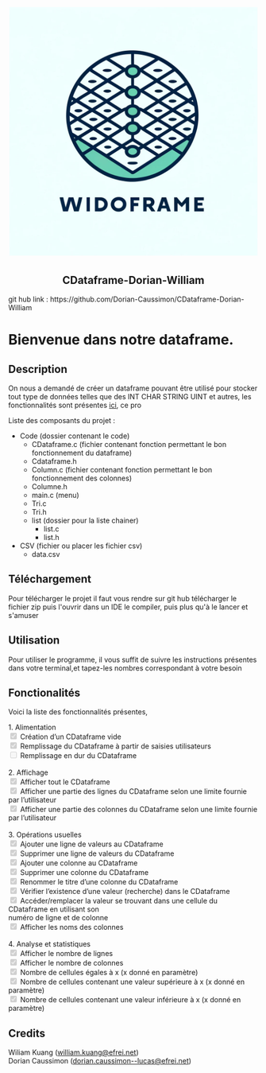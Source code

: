 <h1 align="center">
<br>
<img src="Images/Logo.jpg" alt="Markdownify" width="500">
</h1>
<h2 align="center">
CDataframe-Dorian-William
</h2>
git hub link : https://github.com/Dorian-Caussimon/CDataframe-Dorian-William

# Bienvenue dans notre dataframe.

## Description
On nous a demandé de créer un dataframe pouvant être utilisé pour stocker tout type de données telles que des INT CHAR STRING UINT et autres, les fonctionnalités sont présentes [ici](#Fonctionalités), ce pro

Liste des composants du projet :
- Code (dossier contenant le code)
  - CDataframe.c (fichier contenant fonction permettant le bon fonctionnement du dataframe)
  - Cdataframe.h
  - Column.c (fichier contenant fonction permettant le bon fonctionnement des colonnes)
  - Columne.h
  - main.c (menu)
  - Tri.c 
  - Tri.h
  - list (dossier pour la liste chainer)
    - list.c
    - list.h
- CSV (fichier ou placer les fichier csv)
  - data.csv

## Téléchargement
Pour télécharger le projet il faut vous rendre sur git hub télécharger le fichier zip puis l'ouvrir dans un IDE le compiler, puis plus qu'à le lancer et s'amuser

## Utilisation
Pour utiliser le programme, il vous suffit de suivre les instructions présentes dans votre terminal,et tapez-les nombres correspondant à votre besoin
## Fonctionalités
Voici la liste des fonctionnalités présentes,
<p>
1. Alimentation<br>
<input type="checkbox" checked disabled> Création d’un CDataframe vide<br>
<input type="checkbox" checked disabled> Remplissage du CDataframe à partir de saisies utilisateurs<br>
<input type="checkbox" disabled> Remplissage en dur du CDataframe<br>
<br>
2. Affichage<br>
   <input type="checkbox" checked disabled> Afficher tout le CDataframe<br>
   <input type="checkbox" checked disabled> Afficher une partie des lignes du CDataframe selon une limite fournie par l’utilisateur<br>
   <input type="checkbox" checked disabled> Afficher une partie des colonnes du CDataframe selon une limite fournie par l’utilisateur<br>
<br>
3. Opérations usuelles<br>
   <input type="checkbox" checked disabled> Ajouter une ligne de valeurs au CDataframe<br>
   <input type="checkbox" checked disabled> Supprimer une ligne de valeurs du CDataframe<br>
   <input type="checkbox" checked disabled> Ajouter une colonne au CDataframe<br>
   <input type="checkbox" checked disabled> Supprimer une colonne du CDataframe<br>
   <input type="checkbox" checked disabled> Renommer le titre d’une colonne du CDataframe<br>
   <input type="checkbox" checked disabled> Vérifier l’existence d’une valeur (recherche) dans le CDataframe<br>
   <input type="checkbox" checked disabled> Accéder/remplacer la valeur se trouvant dans une cellule du CDataframe en utilisant son<br>
   numéro de ligne et de colonne<br>
   <input type="checkbox" checked disabled> Afficher les noms des colonnes <br>
<br>
4. Analyse et statistiques<br>
   <input type="checkbox" checked disabled> Afficher le nombre de lignes<br>
   <input type="checkbox" checked disabled> Afficher le nombre de colonnes<br>
   <input type="checkbox" checked disabled> Nombre de cellules égales à x (x donné en paramètre)<br>
   <input type="checkbox" checked disabled> Nombre de cellules contenant une valeur supérieure à x (x donné en paramètre)<br>
   <input type="checkbox" checked disabled> Nombre de cellules contenant une valeur inférieure à x (x donné en paramètre)<br>
</p>

## Credits
Wiliam Kuang (william.kuang@efrei.net) <br>
Dorian Caussimon (dorian.caussimon--lucas@efrei.net)